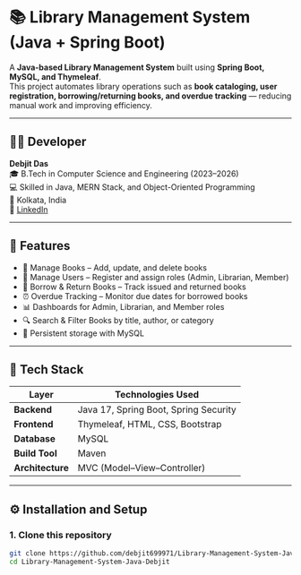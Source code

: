 # 📚 Library Management System (Java + Spring Boot)

A **Java-based Library Management System** built using **Spring Boot, MySQL, and Thymeleaf**.  
This project automates library operations such as **book cataloging, user registration, borrowing/returning books, and overdue tracking** — reducing manual work and improving efficiency.

---

## 👨‍💻 Developer
**Debjit Das**  
🎓 B.Tech in Computer Science and Engineering (2023–2026)  
💻 Skilled in Java, MERN Stack, and Object-Oriented Programming  
📍 Kolkata, India  
🔗 [LinkedIn](https://www.linkedin.com/in/debjit-das2003)

---

## 🚀 Features
- 🧾 Manage Books – Add, update, and delete books  
- 👥 Manage Users – Register and assign roles (Admin, Librarian, Member)  
- 📖 Borrow & Return Books – Track issued and returned books  
- ⏰ Overdue Tracking – Monitor due dates for borrowed books  
- 📊 Dashboards for Admin, Librarian, and Member roles  
- 🔍 Search & Filter Books by title, author, or category  
- 💾 Persistent storage with MySQL  

---

## 🧠 Tech Stack
| Layer | Technologies Used |
|-------|-------------------|
| **Backend** | Java 17, Spring Boot, Spring Security |
| **Frontend** | Thymeleaf, HTML, CSS, Bootstrap |
| **Database** | MySQL |
| **Build Tool** | Maven |
| **Architecture** | MVC (Model–View–Controller) |

---

## ⚙️ Installation and Setup

### 1. Clone this repository
```bash
git clone https://github.com/debjit699971/Library-Management-System-Java-Debjit.git
cd Library-Management-System-Java-Debjit
